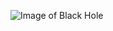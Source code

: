 ![Image of Black Hole](https://ichef.bbci.co.uk/news/976/cpsprodpb/F8C9/production/_106398636_mediaitem106398635.jpg)
